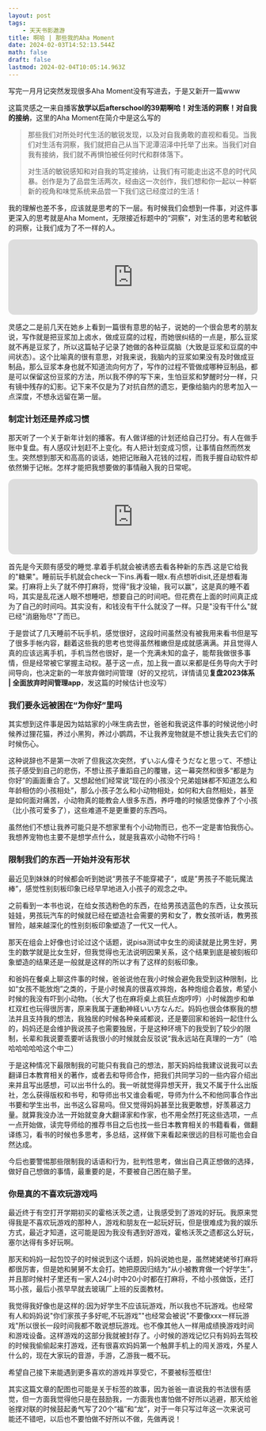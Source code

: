 ```yaml
---
layout: post
tags:
    - 天天书影遨游
title: 啊哈 | 那些我的Aha Moment
date: 2024-02-03T14:52:13.544Z
math: false
draft: false
lastmod: 2024-02-04T10:05:14.963Z
---
```

写完一月月记突然发现很多Aha Moment没有写进去，于是又新开一篇www

这篇灵感之一来自播客**放学以后afterschool的39期啊哈！对生活的洞察！对自我的接纳**，这里的Aha Moment在简介中是这么写的

> 那些我们对所处时代生活的敏锐发现，以及对自我勇敢的直视和看见。当我们对生活有洞察，我们就把自己从当下泥潭沼泽中托举了出来。当我们对自我有接纳，我们就不再惧怕被任何时代和群体落下。
>
> 对生活的敏锐感知和对自我的笃定接纳，让我们有可能走出这不息的时代风暴。创作是为了品尝生活两次，经由这一次创作，我们想和你一起以一种崭新的视角和味觉系统来品尝一下我们这已经度过的生活！

我的理解也差不多，应该就是思考的下一层。有时候我们会想到一件事，对这件事更深入的思考就是Aha Moment，无限接近标题中的“洞察”，对生活的思考和敏锐的洞察，让我们成为了不一样的人。

<iframe style="border-radius:12px" src="https://open.spotify.com/embed/episode/6yWpFzRWJX3SK1NTduP6EW?utm_source=generator" width="100%" height="152" frameBorder="0" allowfullscreen="" allow="autoplay; clipboard-write; encrypted-media; fullscreen; picture-in-picture" loading="lazy"></iframe>

灵感之二是前几天在她乡上看到一篇很有意思的帖子，说她的一个很会思考的朋友说，写作就是把豆浆加上卤水，做成豆腐的过程，而她很纠结的一点是，那么豆浆就不再是豆浆了，所以这篇帖子记录了她做的各种豆腐脑（大致是豆浆和豆腐的中间状态）。这个比喻真的很有意思，对我来说，我脑内的豆浆如果没有及时做成豆制品，那么豆浆本身也就不知道流向何方了，写作的过程不管做成哪种豆制品，都是可以保留这份豆浆的方法，所以我不停的写下来，生怕豆浆和梦醒时分一样，只有镜中残存的幻影。记下来不仅是为了对抗自然的遗忘，更像给脑内的思考加入一点深度，不想永远留在第一层。

### 制定计划还是养成习惯

那天听了一个关于新年计划的播客。有人做详细的计划还给自己打分。有人在做手账中复盘。有人感叹计划赶不上变化。有人把计划变成习惯，让事情自然而然发生。突然想到那天和高高的谈话，她把记账融入花钱的过程，而我手握自动软件却依然懒于记帐。怎样才能把我想要做的事情融入我的日常呢。

<iframe style="border-radius:12px" src="https://open.spotify.com/embed/episode/0xU0rMsouqLXhj1O8WVlzO?utm_source=generator" width="100%" height="152" frameBorder="0" allowfullscreen="" allow="autoplay; clipboard-write; encrypted-media; fullscreen; picture-in-picture" loading="lazy"></iframe>

首先是今天颇有感受的睡觉.拿着手机就会被诱惑去看各种新的东西.这是它给我的"糖果"。睡前玩手机就会check一下ins.再看一眼x.有点想听disit,还是想看海棠。打麻将上头了就不停打麻将，觉得“我才没输，我可以赢”，这是真的睡不着吗，其实是乱花迷人眼不想睡吧，想要自己的时间吧。但花费在上面的时间真正成为了自己的时间吗。其实没有，和钱没有干什么就没了一样。只是"没有干什么"就已经"消磨殆尽"了而已。

于是尝试了几天睡前不玩手机，感觉很好，这段时间虽然没有被我用来看书但是写了很多手帐内容，翻着这些我的思考也觉得虽然稚嫩但是成就感满满。并且觉得人真的应该远离手机，手机当然也很好，是一个充满未知的盒子，能帮我做很多事情，但是经常被它掌握主动权。基于这一点，加上我一直以来都是任务导向大于时间导向，也决定新的一年放弃做时间管理（好的又挖坑，详情请见**复盘2023体系 | 全面放弃时间管理app**，发这篇的时候估计也没写）

### 我们要永远被困在“为你好”里吗

其实想到这件事是因为姑姑家的小咪生病去世，爸爸和我说这件事的时候说他小时候养过狸花猫，养过小黑狗，养过小鹦鹉，不让我养宠物就是不想让我失去它们的时候伤心。

这种说辞也不是第一次听了但我这次突然，ずいぶん偉そうだなと思って、不想让孩子感受到自己的悲伤，不想让孩子重蹈自己的覆辙，这一幕突然和很多“都是为你好”的画面重合了。又想起他们经常说“现在的小孩没个兄弟姐妹都不知道怎么和年龄相仿的小孩相处”，那么小孩子怎么和小动物相处，如何和大自然相处，甚至是如何面对痛苦，小动物真的能教会人很多东西，养呼噜的时候感觉像养了个小孩（比小孩可爱多了），这些难道不是更重要的东西吗。

虽然他们不想让我养可能只是不想家里有个小动物而已，也不一定是害怕我伤心。我想养宠物也主要不是想学点什么，就是我喜欢小动物不行吗！

### 限制我们的东西一开始并没有形状

最近见到妹妹的时候都会听到她说“男孩子不能穿裙子“，或是”男孩子不能玩魔法棒”，感觉性别刻板印象已经早早地进入小孩子的观念之中。

之前看到一本书也说，在给女孩选粉色的东西，在给男孩选蓝色的东西，让女孩玩娃娃，男孩玩汽车的时候就已经在塑造社会需要的男和女了，教女孩听话，教男孩冒险，越来越深化的性别刻板印象塑造了一代又一代人。

那天在组会上好像也讨论过这个话题，说pisa测试中女生的阅读就是比男生好，男生的数学就是比女生好，但我觉得也无法说明因果关系，这个结果到底是被刻板印象塑造的结果还是一般就是这样的所以才有了这样的刻板印象。

和爸妈在餐桌上聊这件事的时候，爸爸说他在我小时候会避免我受到这种限制，比如“女孩不能放炮”之类的，于是小时候真的很喜欢摔炮，各种炮组合着放，希望小时候的我没有吓到小动物。（长大了也在麻将桌上疯狂点炮哼哼）小时候跑步和单杠双杠也玩得很厉害，原来我属于運動神経いい方なんだ。妈妈也很会体察我的想法并且支持我的想法，我独居的时候各种亲戚都说，还是要回家和爸妈一起住什么的，妈妈还是会维护我说孩子也需要独居，于是这种环境下的我受到了较少的限制，长辈和我说要乖要听话我很小的时候就会反驳说“我永远站在真理的一方”（哈哈哈哈哈哈这个中二）

于是这种情况下最限制我的可能只有我自己的想法，那天妈妈给我建议说我可以去翻译日本教育相关的著作，或者去和导师合作，把我们共同学习的一些内容介绍出来并且写出感想，可以出书什么的。我一听就觉得异想天开，我又不属于什么出版社，怎么获得版权和书号，和导师出书又谁会看呢，导师为什么不和他同事合作出书要和学生出书，出书这么容易吗。但又觉得妈妈甚至比我更敢想，好羡慕这力量。就算我没办法一开始就变身大翻译家和作家，也不用全然打死这些选项，一点一点开始做，读完导师给的推荐书目之后也找一些日本教育相关的书籍看看，做翻译练习，看书的时候也多思考，多总结，这样做下来看起来很远的目标可能也会自然达成。

今后也要警惕那些限制我的话语和行为，批判性思考，做出自己真正想做的选择，做好自己想做的事情，最重要的是，不要被自己困在脑子里。

### 你是真的不喜欢玩游戏吗

最近终于有空打开学期初买的霍格沃茨之遗，让我感受到了游戏的好玩。我原来觉得我是不喜欢玩游戏的那种人，游戏和朋友在一起玩好玩，但是很难成为我的娱乐方式，最近才知道，这可能是因为我没有遇到好游戏，霍格沃茨之遗都这么好玩，塞尔达得有多好玩啊。

那天和妈妈一起包饺子的时候说到这个话题，妈妈说她也是，虽然姥姥姥爷打麻将都很厉害，但是她和舅舅不太会打。她把原因归结为“从小被教育做一个好学生”，并且那时候村子里还有一家人24小时中20小时都在打麻将，不给小孩做饭，还打骂小孩，最后小孩早早就去玻璃厂上班的反面教材。

我觉得我好像也是这样的:因为好学生不应该玩游戏，所以我也不玩游戏。也经常有人和妈妈说"你们家孩子多好呢,不玩游戏""也经常会被说"不要像xxx一样玩游戏"所以很长一段时间我都不敢说想玩游戏。也不像其他人一样用成绩换游戏时间和游戏设备。这样游戏的这部分我就被封存了。小时候的游戏记忆只有妈妈去驾校的时候我偷偷起来打游戏，还有很喜欢妈妈第一个触屏手机上的闯关游戏，外星人什么的，现在大家玩的音游，手游，乙游我一概不玩。

希望自己接下来能遇到更多喜欢的游戏并享受它，不要被标签框住!

其实这篇文章的配图也可能是关于标签的故事，因为爸爸一直说我的书法很有感觉，但一方面我觉得他只是在鼓励我，一方面我也害怕做不好所以逃避，那天给爸爸撑对联的时候鼓起勇气写了20个“福”和“龙”，对于一年只写过年这一次来说可能还不错吧，以后也不要怕做不好所以不做，先做再说！

